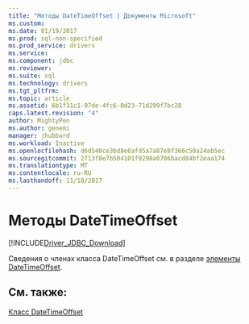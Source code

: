 ```yaml
---
title: "Методы DateTimeOffset | Документы Microsoft"
ms.custom: 
ms.date: 01/19/2017
ms.prod: sql-non-specified
ms.prod_service: drivers
ms.service: 
ms.component: jdbc
ms.reviewer: 
ms.suite: sql
ms.technology: drivers
ms.tgt_pltfrm: 
ms.topic: article
ms.assetid: 6b1f31c1-97de-4fc6-8d23-71d299f7bc28
caps.latest.revision: "4"
author: MightyPen
ms.author: genemi
manager: jhubbard
ms.workload: Inactive
ms.openlocfilehash: d6d548ce3bd8e6afd5a7a87e8f366c50a24ab5ec
ms.sourcegitcommit: 2713f8e7b504101f9298a0706bacd84bf2eaa174
ms.translationtype: MT
ms.contentlocale: ru-RU
ms.lasthandoff: 11/18/2017
---
```

# <a name="datetimeoffset-methods"></a>Методы DateTimeOffset
[!INCLUDE[Driver_JDBC_Download](../../../includes/driver_jdbc_download.md)]

  Сведения о членах класса DateTimeOffset см. в разделе [элементы DateTimeOffset](../../../connect/jdbc/reference/datetimeoffset-members.md).  
  
## <a name="see-also"></a>См. также:  
 [Класс DateTimeOffset](../../../connect/jdbc/reference/datetimeoffset-class.md)  
  
  
